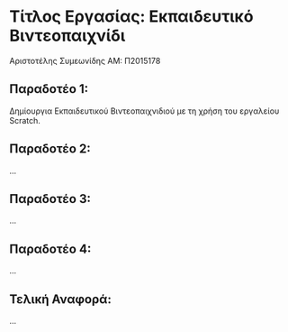 # Τίτλος Εργασίας: Εκπαιδευτικό Βιντεοπαιχνίδι

Αριστοτέλης Συμεωνίδης
ΑΜ: Π2015178

## Παραδοτέο 1:
Δημίουργια Εκπαιδευτικού Βιντεοπαιχνιδιού με τη χρήση του εργαλείου Scratch.

## Παραδοτέο 2:

...

## Παραδοτέο 3:

...

## Παραδοτέο 4:

...

## Τελική Αναφορά:

...
